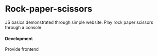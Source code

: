 # Rock-paper-scissors
JS basics demonstrated through simple website.
Play rock paper scissors through a console

#### Development
Provide frontend
